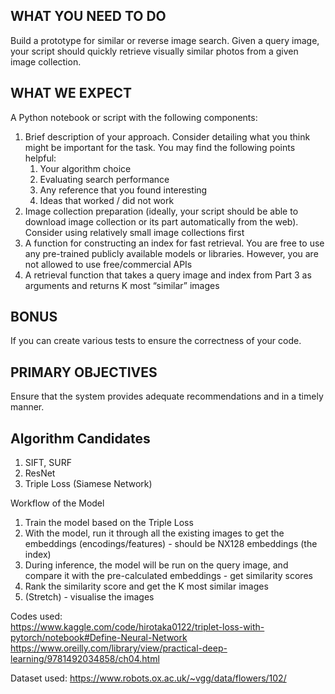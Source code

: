 ## WHAT YOU NEED TO DO
Build a prototype for similar or reverse image search. Given a query image, your script should quickly retrieve  visually similar photos from a given image collection.
 
## WHAT WE EXPECT
A Python notebook or script with the following components:
1.	Brief description of your approach. Consider detailing what you think might be important for the task. You may find the following points helpful:
    1.	Your algorithm choice
    2.	Evaluating search performance
    3.	Any reference that you found interesting
    4.	Ideas that worked / did not work 
2.	Image collection preparation (ideally, your script should be able to download image collection or its part automatically from the web). Consider using relatively small image collections first
3.	A function for constructing an index for fast retrieval. You are free to use any pre-trained publicly available models or libraries. However, you are not allowed to use free/commercial APIs
4.	A retrieval function that takes a query image and index from Part 3 as arguments and returns K most “similar” images

## BONUS
If you can create various tests to ensure the correctness of your code.
 
## PRIMARY OBJECTIVES
Ensure that the system provides adequate recommendations and in a timely manner.

## Algorithm Candidates

1. SIFT, SURF 
2. ResNet
3. Triple Loss (Siamese Network)

Workflow of the Model 

1. Train the model based on the Triple Loss
2. With the model, run it through all the existing images to get the embeddings (encodings/features) - should be NX128 embeddings (the index)
3. During inference, the model will be run on the query image, and compare it with the pre-calculated embeddings - get similarity scores
4. Rank the similarity score and get the K most similar images
5. (Stretch) - visualise the images 



Codes used:  
https://www.kaggle.com/code/hirotaka0122/triplet-loss-with-pytorch/notebook#Define-Neural-Network  
https://www.oreilly.com/library/view/practical-deep-learning/9781492034858/ch04.html  

Dataset used:
https://www.robots.ox.ac.uk/~vgg/data/flowers/102/
